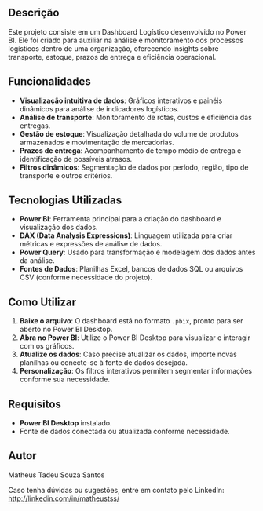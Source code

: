 <h2>Descrição</h2>
<p>Este projeto consiste em um Dashboard Logístico desenvolvido no Power BI. Ele foi criado para auxiliar na análise e monitoramento dos processos logísticos dentro de uma organização, oferecendo insights sobre transporte, estoque, prazos de entrega e eficiência operacional.</p>

<h2>Funcionalidades</h2>
<ul>
    <li><strong>Visualização intuitiva de dados</strong>: Gráficos interativos e painéis dinâmicos para análise de indicadores logísticos.</li>
    <li><strong>Análise de transporte</strong>: Monitoramento de rotas, custos e eficiência das entregas.</li>
    <li><strong>Gestão de estoque</strong>: Visualização detalhada do volume de produtos armazenados e movimentação de mercadorias.</li>
    <li><strong>Prazos de entrega</strong>: Acompanhamento de tempo médio de entrega e identificação de possíveis atrasos.</li>
    <li><strong>Filtros dinâmicos</strong>: Segmentação de dados por período, região, tipo de transporte e outros critérios.</li>
</ul>

<h2>Tecnologias Utilizadas</h2>
<ul>
    <li><strong>Power BI</strong>: Ferramenta principal para a criação do dashboard e visualização dos dados.</li>
    <li><strong>DAX (Data Analysis Expressions)</strong>: Linguagem utilizada para criar métricas e expressões de análise de dados.</li>
    <li><strong>Power Query</strong>: Usado para transformação e modelagem dos dados antes da análise.</li>
    <li><strong>Fontes de Dados</strong>: Planilhas Excel, bancos de dados SQL ou arquivos CSV (conforme necessidade do projeto).</li>
</ul>

<h2>Como Utilizar</h2>
<ol>
    <li><strong>Baixe o arquivo</strong>: O dashboard está no formato <code>.pbix</code>, pronto para ser aberto no Power BI Desktop.</li>
    <li><strong>Abra no Power BI</strong>: Utilize o Power BI Desktop para visualizar e interagir com os gráficos.</li>
    <li><strong>Atualize os dados</strong>: Caso precise atualizar os dados, importe novas planilhas ou conecte-se à fonte de dados desejada.</li>
    <li><strong>Personalização</strong>: Os filtros interativos permitem segmentar informações conforme sua necessidade.</li>
</ol>

<h2>Requisitos</h2>
<ul>
    <li><strong>Power BI Desktop</strong> instalado.</li>
    <li>Fonte de dados conectada ou atualizada conforme necessidade.</li>
</ul>

<h2>Autor</h2>
<p>Matheus Tadeu Souza Santos</p>
<p>Caso tenha dúvidas ou sugestões, entre em contato pelo LinkedIn: <a href="http://linkedin.com/in/matheustss/" target="_blank">http://linkedin.com/in/matheustss/</a></p>
